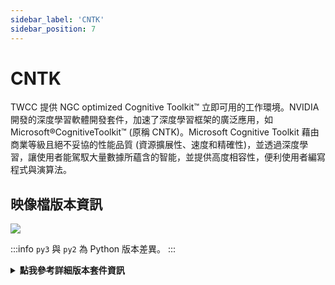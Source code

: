 ```yaml
---
sidebar_label: 'CNTK'
sidebar_position: 7
---
```



# CNTK


TWCC 提供 NGC optimized Cognitive Toolkit™ 立即可用的工作環境。NVIDIA 開發的深度學習軟體開發套件，加速了深度學習框架的廣泛應用，如Microsoft®CognitiveToolkit™ (原稱 CNTK)。Microsoft Cognitive Toolkit 藉由商業等級且絕不妥協的性能品質 (資源擴展性、速度和精確性)，並透過深度學習，讓使用者能駕馭大量數據所蘊含的智能，並提供高度相容性，便利使用者編寫程式與演算法。

## <i class="fa fa-sticky-note" aria-hidden="true"></i> <span class="ccsimglist">映像檔版本資訊</span> 

![](https://cos.twcc.ai/SYS-MANUAL/uploads/upload_631b4734c2721a20dfbe97c6cc5cf43a.png)


:::info
`py3` 與 `py2` 為 Python 版本差異。
:::

<details class="docspoiler">

<summary><b>點我參考詳細版本套件資訊</b></summary>

- [cntk-18.08-py3-v1](https://docs.nvidia.com/deeplearning/frameworks/cntk-release-notes/rel_18.08.html#rel_18.08)

</details>

